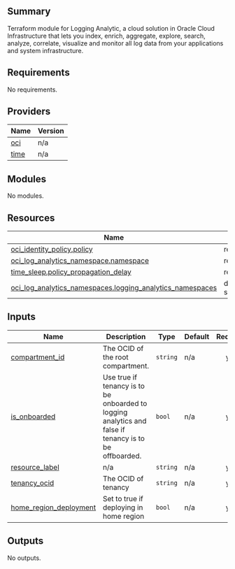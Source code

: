 ## Summary
Terraform module for Logging Analytic, a cloud solution in 
Oracle Cloud Infrastructure that lets you index, enrich, 
aggregate, explore, search, analyze, correlate, visualize and monitor 
all log data from your applications and system infrastructure.


<!-- BEGIN_TF_DOCS -->
## Requirements

No requirements.

## Providers

| Name | Version |
|------|---------|
| <a name="provider_oci"></a> [oci](#provider\_oci) | n/a |
| <a name="provider_time"></a> [time](#provider\_time) | n/a |

## Modules

No modules.

## Resources

| Name | Type |
|------|------|
| [oci_identity_policy.policy](https://registry.terraform.io/providers/oracle/oci/latest/docs/resources/identity_policy) | resource |
| [oci_log_analytics_namespace.namespace](https://registry.terraform.io/providers/oracle/oci/latest/docs/resources/log_analytics_namespace) | resource |
| [time_sleep.policy_propagation_delay](https://registry.terraform.io/providers/hashicorp/time/latest/docs/resources/sleep) | resource |
| [oci_log_analytics_namespaces.logging_analytics_namespaces](https://registry.terraform.io/providers/oracle/oci/latest/docs/data-sources/log_analytics_namespaces) | data source |

## Inputs

| Name                                                                                          | Description | Type   | Default | Required |
|-----------------------------------------------------------------------------------------------|-------------|--------|---------|:--------:|
| <a name="input_compartment_id"></a> [compartment\_id](#input\_compartment\_id)                | The OCID of the root compartment. | `string` | n/a | yes |
| <a name="input_is_onboarded"></a> [is\_onboarded](#input\_is\_onboarded)                      | Use true if tenancy is to be onboarded to logging analytics and false if tenancy is to be offboarded. | `bool` | n/a | yes |
| <a name="input_resource_label"></a> [resource\_label](#input\_resource\_label)                | n/a | `string` | n/a | yes |
| <a name="input_tenancy_ocid"></a> [tenancy\_ocid](#input\_tenancy\_ocid)                      | The OCID of tenancy | `string` | n/a | yes |
| <a name="input_home_region_deployment"></a> [home\_region\_deployment](#input\_home\_region\_deployment) | Set to true if deploying in home region | `bool` | n/a | yes |

## Outputs

No outputs.
<!-- END_TF_DOCS -->    
